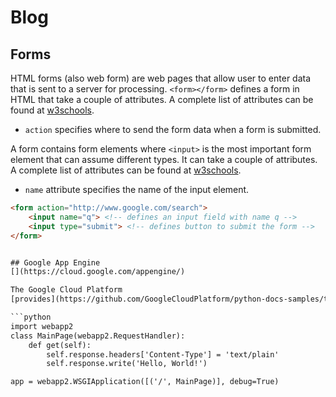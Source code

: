 # Blog
## Forms
HTML forms (also web form) are web pages that allow user to enter data that
is sent to a server for processing. `<form></form>` defines a form in HTML
that take a couple of attributes. A complete list of attributes can be found at
[w3schools](https://www.w3schools.com/tags/tag_form.asp).

* `action` specifies where to send the form data when a form is submitted.

A form contains form elements where `<input>` is the most important form element
that can assume different types. It can take a couple of attributes. A complete
list of attributes can be found at
[w3schools](https://www.w3schools.com/tags/tag_input.asp).

* `name` attribute specifies the name of the input element.

```html
<form action="http://www.google.com/search">
    <input name="q"> <!-- defines an input field with name q -->
    <input type="submit"> <!-- defines button to submit the form -->
</form>


## Google App Engine
[](https://cloud.google.com/appengine/)

The Google Cloud Platform
[provides](https://github.com/GoogleCloudPlatform/python-docs-samples/tree/master/appengine/standard/hello_world) the hello world example. In it the main python file `(./main.py)` contains two sections.

```python
import webapp2
class MainPage(webapp2.RequestHandler):
    def get(self):
        self.response.headers['Content-Type'] = 'text/plain'
        self.response.write('Hello, World!')

app = webapp2.WSGIApplication([('/', MainPage)], debug=True)
```



